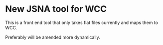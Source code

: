 # New JSNA tool for WCC

This is a front end tool that only takes flat files currently and maps them to WCC.

Preferably will be amended more dynamically.